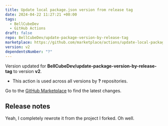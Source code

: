 ```yaml
---
title: Update local package.json version from release tag
date: 2024-04-22 11:27:21 +00:00
tags:
  - BellCubeDev
  - GitHub Actions
draft: false
repo: BellCubeDev/update-package-version-by-release-tag
marketplace: https://github.com/marketplace/actions/update-local-package-json-version-from-release-tag
version: v2
dependentsNumber: "?"
---
```



Version updated for **BellCubeDev/update-package-version-by-release-tag** to version **v2**.
- This action is used across all versions by **?** repositories.

Go to the [GitHub Marketplace](https://github.com/marketplace/actions/update-local-package-json-version-from-release-tag) to find the latest changes.

## Release notes

Yeah, I completely rewrote it from the project I forked. Oh well.


